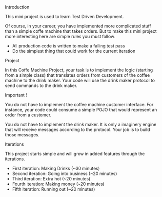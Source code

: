 Introduction

This mini project is used to learn Test Driven Development.

Of course, in your career, you have implemented more complicated stuff than a simple coffe machine that takes orders. But to make this mini project more interesting here are simple rules you must follow:

- All production code is written to make a failing test pass
- Do the simplest thing that could work for the current iteration


Project

In this Coffe Machine Project, your task is to implement the logic (starting from a simple class) that translates orders from customers of the coffee machine to the drink maker. Your code will use the drink maker protocol to send commands to the drink maker.


Important !

You do not have to implement the coffee machine customer interface. For instance, your code could consume a simple POJO that would represent an order from a customer.

You do not have to implement the drink maker. It is only a imaginery engine that will receive messages according to the protocol. Your job is to build those messages.

Iterations

This project starts simple and will grow in added features through the iterations.

- First iteration: Making Drinks (~30 minutes)
- Second iteration: Going into business (~20 minutes)
- Third iteration: Extra hot (~20 minutes)
- Fourth iteration: Making money (~20 minutes)
- Fifth iteration: Running out (~20 minutes)

